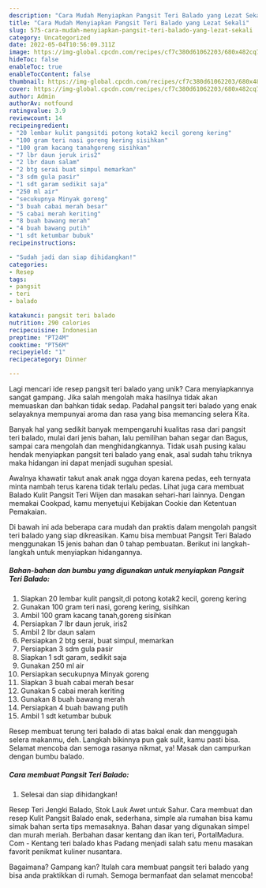 ```yaml
---
description: "Cara Mudah Menyiapkan Pangsit Teri Balado yang Lezat Sekali"
title: "Cara Mudah Menyiapkan Pangsit Teri Balado yang Lezat Sekali"
slug: 575-cara-mudah-menyiapkan-pangsit-teri-balado-yang-lezat-sekali
category: Uncategorized
date: 2022-05-04T10:56:09.311Z
image: https://img-global.cpcdn.com/recipes/cf7c380d61062203/680x482cq70/pangsit-teri-balado-foto-resep-utama.jpg
hideToc: false
enableToc: true
enableTocContent: false
thumbnail: https://img-global.cpcdn.com/recipes/cf7c380d61062203/680x482cq70/pangsit-teri-balado-foto-resep-utama.jpg
cover: https://img-global.cpcdn.com/recipes/cf7c380d61062203/680x482cq70/pangsit-teri-balado-foto-resep-utama.jpg
author: Admin
authorAv: notfound
ratingvalue: 3.9
reviewcount: 14
recipeingredient:
- "20 lembar kulit pangsitdi potong kotak2 kecil goreng kering"
- "100 gram teri nasi goreng kering sisihkan"
- "100 gram kacang tanahgoreng sisihkan"
- "7 lbr daun jeruk iris2"
- "2 lbr daun salam"
- "2 btg serai buat simpul memarkan"
- "3 sdm gula pasir"
- "1 sdt garam sedikit saja"
- "250 ml air"
- "secukupnya Minyak goreng"
- "3 buah cabai merah besar"
- "5 cabai merah keriting"
- "8 buah bawang merah"
- "4 buah bawang putih"
- "1 sdt ketumbar bubuk"
recipeinstructions:

- "Sudah jadi dan siap dihidangkan!"
categories:
- Resep
tags:
- pangsit
- teri
- balado

katakunci: pangsit teri balado 
nutrition: 290 calories
recipecuisine: Indonesian
preptime: "PT24M"
cooktime: "PT56M"
recipeyield: "1"
recipecategory: Dinner

---
```





Lagi mencari ide resep pangsit teri balado yang unik? Cara menyiapkannya sangat gampang. Jika salah mengolah maka hasilnya tidak akan memuaskan dan bahkan tidak sedap. Padahal pangsit teri balado yang enak selayaknya mempunyai aroma dan rasa yang bisa memancing selera Kita.





Banyak hal yang sedikit banyak mempengaruhi kualitas rasa dari pangsit teri balado, mulai dari jenis bahan, lalu pemilihan bahan segar dan Bagus, sampai cara mengolah dan menghidangkannya. Tidak usah pusing kalau hendak menyiapkan pangsit teri balado yang enak,      asal sudah tahu triknya maka hidangan ini dapat menjadi suguhan spesial.














Awalnya khawatir takut anak anak ngga doyan karena pedas, eeh ternyata minta nambah terus karena tidak terlalu pedas. Lihat juga cara membuat Balado Kulit Pangsit Teri Wijen dan masakan sehari-hari lainnya. Dengan memakai Cookpad, kamu menyetujui Kebijakan Cookie dan Ketentuan Pemakaian.






Di bawah ini ada beberapa cara mudah dan praktis dalam mengolah pangsit teri balado yang siap dikreasikan. Kamu bisa membuat Pangsit Teri Balado menggunakan 15 jenis bahan dan 0 tahap pembuatan. Berikut ini langkah-langkah untuk menyiapkan hidangannya.

<!--inarticleads1-->

##### Bahan-bahan dan bumbu yang digunakan untuk menyiapkan Pangsit Teri Balado:

1. Siapkan 20 lembar kulit pangsit,di potong kotak2 kecil, goreng kering
1. Gunakan 100 gram teri nasi, goreng kering, sisihkan
1. Ambil 100 gram kacang tanah,goreng sisihkan
1. Persiapkan 7 lbr daun jeruk, iris2
1. Ambil 2 lbr daun salam
1. Persiapkan 2 btg serai, buat simpul, memarkan
1. Persiapkan 3 sdm gula pasir
1. Siapkan 1 sdt garam, sedikit saja
1. Gunakan 250 ml air
1. Persiapkan secukupnya Minyak goreng
1. Siapkan 3 buah cabai merah besar
1. Gunakan 5 cabai merah keriting
1. Gunakan 8 buah bawang merah
1. Persiapkan 4 buah bawang putih
1. Ambil 1 sdt ketumbar bubuk


Resep membuat terung teri balado di atas bakal enak dan menggugah selera makanmu, deh. Langkah bikinnya pun gak sulit, kamu pasti bisa. Selamat mencoba dan semoga rasanya nikmat, ya! Masak dan campurkan dengan bumbu balado. 

<!--inarticleads2-->

##### Cara membuat Pangsit Teri Balado:


1. Selesai dan siap dihidangkan!

Resep Teri Jengki Balado, Stok Lauk Awet untuk Sahur. Cara membuat dan resep Kulit Pangsit Balado enak, sederhana, simple ala rumahan bisa kamu simak bahan serta tips memasaknya. Bahan dasar yang digunakan simpel dan murah meriah. Berbahan dasar kentang dan ikan teri, PortalMadura. Com - Kentang teri balado khas Padang menjadi salah satu menu masakan favorit penikmat kuliner nusantara. 

Bagaimana? Gampang kan? Itulah cara membuat pangsit teri balado yang bisa anda praktikkan di rumah. Semoga bermanfaat dan selamat mencoba!

